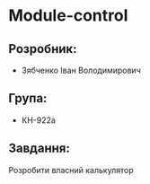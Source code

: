 # Module-control
## Розробник: 
* Зябченко Іван Володимирович
## Група:
* КН-922а
## Завдання:
Розробити власний калькулятор
